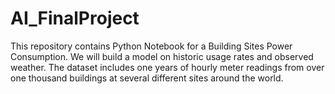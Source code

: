 # AI_FinalProject
This repository contains Python Notebook for a Building Sites Power Consumption. We will build a model on historic usage rates and observed weather. The dataset includes one years of hourly meter readings from over one thousand buildings at several different sites around the world.

